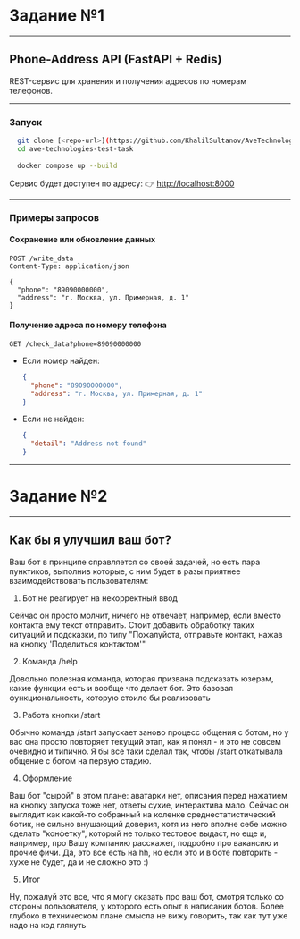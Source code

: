 # Задание №1

---

## Phone-Address API (FastAPI + Redis)

REST-сервис для хранения и получения адресов по номерам телефонов.

---

### Запуск

```bash
  git clone [<repo-url>](https://github.com/KhalilSultanov/AveTechnologiesTestTask)
  cd ave-technologies-test-task
  
  docker compose up --build
```

Сервис будет доступен по адресу:
👉 [http://localhost:8000](http://localhost:8000)

---

### Примеры запросов

#### Сохранение или обновление данных

```http
POST /write_data
Content-Type: application/json

{
  "phone": "89090000000",
  "address": "г. Москва, ул. Примерная, д. 1"
}
```

#### Получение адреса по номеру телефона

```http
GET /check_data?phone=89090000000
```

* Если номер найден:

  ```json
  {
    "phone": "89090000000",
    "address": "г. Москва, ул. Примерная, д. 1"
  }
  ```

* Если не найден:

  ```json
  {
    "detail": "Address not found"
  }
  ```

---

# Задание №2

---

## Как бы я улучшил ваш бот?

Ваш бот в принципе справляется со своей задачей, но есть пара пунктиков, выполнив которые, с ним будет в разы приятнее
взаимодействовать пользователям:

1) Бот не реагирует на некорректный ввод

Сейчас он просто молчит, ничего не отвечает, например, если вместо контакта ему текст отправить. Стоит добавить
обработку таких ситуаций и подсказки, по типу "Пожалуйста, отправьте контакт, нажав на кнопку 'Поделиться контактом'"

2) Команда /help

Довольно полезная команда, которая призвана подсказать юзерам, какие функции есть и вообще что делает бот. Это базовая
функциональность, которую стоило бы реализовать

3) Работа кнопки /start

Обычно команда /start запускает заново процесс общения с ботом, но у вас она просто повторяет текущий этап, как я
понял - и это не совсем очевидно и типично. Я бы все таки сделал так, чтобы /start откатывала общение с ботом на первую
стадию.

4) Оформление

Ваш бот "сырой" в этом плане: аватарки нет, описания перед нажатием на кнопку запуска тоже нет, ответы сухие,
интерактива мало. Сейчас он выглядит как какой-то собранный на коленке среднестатистический ботик, не сильно внушающий
доверия, хотя из него вполне себе можно сделать "конфетку", который не только тестовое выдаст, но еще и, например, про
Вашу компанию расскажет, подробно про вакансию и прочие фичи. Да, это все есть на hh, но если это и в боте повторить -
хуже не будет, да и не сложно это :)

5) Итог

Ну, пожалуй это все, что я могу сказать про ваш бот, смотря только со стороны пользователя, у которого есть опыт в
написании ботов. Более глубоко в техническом плане смысла не вижу говорить, так как тут уже надо на код глянуть

